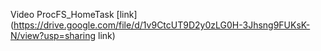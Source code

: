 Video ProcFS_HomeTask [link](https://drive.google.com/file/d/1v9CtcUT9D2y0zLG0H-3Jhsng9FUKsK-N/view?usp=sharing link)

